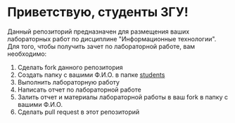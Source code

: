 # Приветствую, студенты ЗГУ!

Данный репозиторий предназначен для размещения ваших лабораторных работ по дисциплине "Информационные технологии".
Для того, чтобы получить зачет по лабораторной работе, вам необходимо:
1. Сделать fork данного репозитория
2. Создать папку с вашими Ф.И.О. в папке [students](students)
3. Выполнить лабораторную работу
4. Написать отчет по лабораторной работе
5. Залить отчет и материалы лабораторной работы в ваш fork в папку с вашими Ф.И.О.
6. Сделать pull request в этот репозиторий



